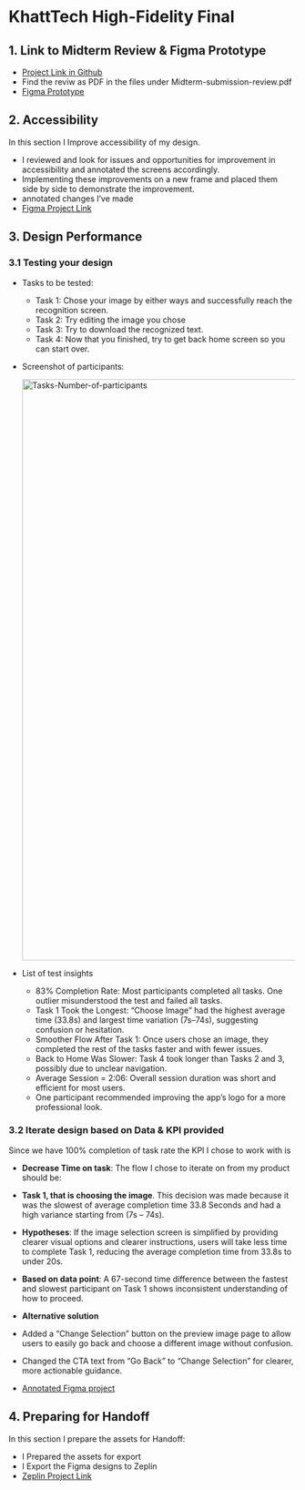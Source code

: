 # KhattTech High-Fidelity Final

## 1. Link to Midterm Review & Figma Prototype
- [Project Link in Github](https://github.com/sondosaabed/KhattTech-High-Fidelity-Midterm)
- Find the reviw as PDF in the files under Midterm-submission-review.pdf
- [Figma Prototype](https://www.figma.com/proto/H4nPD778PuO7OBR5v7N6z0/High-fedality-Mockups?node-id=0-1&t=7UIBmHVw8vDsTNUW-1)


## 2. Accessibility
In this section I Improve accessibility of my design.
- I reviewed and look for issues and opportunities for improvement in accessibility and annotated the screens accordingly.
- Implementing these improvements on a new frame and placed them side by side to demonstrate the improvement.
- annotated changes I’ve made
- [Figma Project Link](https://www.figma.com/design/YUVbeKHyrSP2N8r1rwQrCx/High-fedality-accessability-improvements?node-id=1-329&t=Am5LHHtlfg97GtLj-1)

## 3. Design Performance
### 3.1 Testing your design
- Tasks to be tested:
  - Task 1: Chose your image by either ways and successfully reach the recognition screen.
  - Task 2: Try editing the image you chose
  - Task 3: Try to download the recognized text.
  - Task 4: Now that you finished, try to get back home screen so you can start over.

- Screenshot of participants:
  
  <img width="1837" height="1021" alt="Tasks-Number-of-participants" src="https://github.com/user-attachments/assets/001373e7-4e80-4578-b80e-e51185c880c0" />

- List of test insights
  -	83% Completion Rate: Most participants completed all tasks. One outlier misunderstood the test and failed all tasks.
  -	Task 1 Took the Longest: “Choose Image” had the highest average time (33.8s) and largest time variation (7s–74s), suggesting confusion or hesitation.
  -	Smoother Flow After Task 1: Once users chose an image, they completed the rest of the tasks faster and with fewer issues.
  -	Back to Home Was Slower: Task 4 took longer than Tasks 2 and 3, possibly due to unclear navigation.
  -	Average Session = 2:06: Overall session duration was short and efficient for most users.
  -	One participant recommended improving the app’s logo for a more professional look.

  
### 3.2 Iterate design based on Data & KPI provided
Since we have 100% completion of task rate the KPI I chose to work with is 
-	**Decrease Time on task**: The flow I chose to iterate on from my product should be:
-	**Task 1, that is choosing the image**.  This decision was made because it was the slowest of average completion time 33.8 Seconds and had a high variance starting from (7s – 74s).
-	**Hypotheses**: If the image selection screen is simplified by providing clearer visual options and clearer instructions, users will take less time to complete Task 1, reducing the average completion time from 33.8s to under 20s.
-	**Based on data point**: A 67-second time difference between the fastest and slowest participant on Task 1 shows inconsistent understanding of how to proceed.
-	**Alternative solution**
  - Added a “Change Selection” button on the preview image page to allow users to easily go back and choose a different image without confusion.
  - Changed the CTA text from “Go Back” to “Change Selection” for clearer, more actionable guidance.

- [Annotated Figma project](https://www.figma.com/design/002nSKJvx29pXEd8pWNu0M/Usability-Test?node-id=48-100&t=vJNp4LKQ2sYquuqq-1)

## 4. Preparing for Handoff
In this section I prepare the assets for Handoff:
- I Prepared the assets for export
- I Export the Figma designs to Zeplin
- [Zeplin Project Link](https://scene.zeplin.io/project/6883d59ef55858e98159feda)
